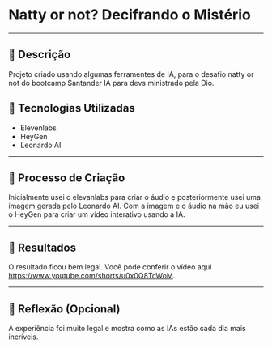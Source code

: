# Natty or not? Decifrando o Mistério

---

## 📒 Descrição
Projeto criado usando algumas ferramentes de IA, para o desafio natty or not do bootcamp Santander IA para devs ministrado pela Dio.

## 🤖 Tecnologias Utilizadas
* Elevenlabs
* HeyGen
* Leonardo AI

---

## 🧐 Processo de Criação
Inicialmente usei o elevanlabs para criar o áudio e posteriormente usei uma imagem gerada pelo Leonardo AI. Com a imagem e o áudio na mão eu usei o HeyGen para criar um vídeo interativo usando a IA.

---

## 🚀 Resultados
O resultado ficou bem legal. Você pode conferir o vídeo aqui <https://www.youtube.com/shorts/u0x0Q8TcWoM>.

---

## 💭 Reflexão (Opcional)
A experiência foi muito legal e mostra como as IAs estão cada dia mais incríveis.
```
